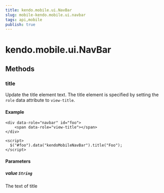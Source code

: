 ```yaml
---
title: kendo.mobile.ui.NavBar
slug: mobile-kendo.mobile.ui.navbar
tags: api,mobile
publish: true
---
```


# kendo.mobile.ui.NavBar

## Methods

### title

Update the title element text. The title element is specified by setting the `role` data attribute to `view-title`.

#### Example

    <div data-role="navbar" id="foo">
        <span data-role="view-title"></span>
    </div>

    <script>
      $("#foo").data("kendoMobileNavBar").title("Foo");
    </script>

#### Parameters

##### value `String`

The text of title
